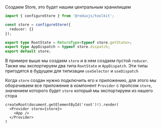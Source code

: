 Создаем Store, это будет нашим центральным хранилищем

```ts
import { configureStore } from '@reduxjs/toolkit';

const store = configureStore({
  reducer: {}
});

export type RootState = ReturnType<typeof store.getState>;
export type AppDispatch = typeof store.dispatch;
export default store;
```

В примере выше мы создаем `store` и в нем создаем пустой `reducer`. Также мы экспортируем два типа `RootState` и `AppDispatch`. Эти типы пригодятся в будущем для типизации `useSelector` и `useDispatch`

Когда `store` создан нужно подключить его к приложению, для этого мы оборачиваем все приложение в компонент `Provider` с пропсом `store`, значением которого будет `store` который мы экспортируем из нашего стора

```tsx
createRoot(document.getElementById('root')!).render(
  <Provider store={store}>
    <App />
  </Provider>
)
```
